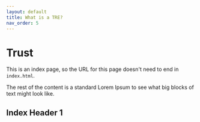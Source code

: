 ```yaml
---
layout: default
title: What is a TRE?
nav_order: 5
---
```


# Trust

This is an index page, so the URL for this page doesn't need to end in
`index.html`.

The rest of the content is a standard Lorem Ipsum to see what big blocks of
text might look like.

## Index Header 1
